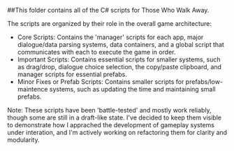 ##This folder contains all of the C# scripts for Those Who Walk Away. 

The scripts are organized by their role in the overall game architecture: 

- Core Scripts:
  Contains the 'manager' scripts for each app, major dialogue/data parsing systems, data containers, and a global script that communicates with each to execute the game in order.
- Important Scripts:
  Contains essential scripts for smaller systems, such as drag/drop, dialogue choice selection, the copy/paste clipboard, and manager scripts for essential prefabs.
- Minor Fixes or Prefab Scripts:
  Contains smaller scripts for prefabs/low-maintence systems, such as updating the time and maintaining small prefabs.  

Note: These scripts have been 'battle-tested' and mostly work reliably, though some are still in a draft-like state. I've decided to keep them visible to demonstrate how I apprached the development of gameplay systems under interation, and I'm actively working on refactoring them for clarity and modularity. 
